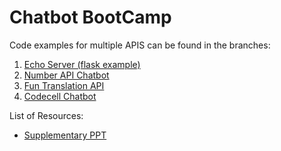 # Chatbot BootCamp
Code examples for multiple APIS can be found in the branches:
1) [Echo Server (flask example)](https://github.com/nurdtechie98/mr.robot/tree/echo)
2) [Number API Chatbot](https://github.com/nurdtechie98/mr.robot/tree/numbers_api)
3) [Fun Translation API](https://github.com/nurdtechie98/mr.robot/tree/fun_translation)
4) [Codecell Chatbot](https://github.com/korusuke/Chatbot-Codecell)

List of Resources:

* [Supplementary PPT](https://drive.google.com/file/d/1OoZhprc_lAmgMf6gLozJdKRYaFM0sl6k/view?usp=sharing)

